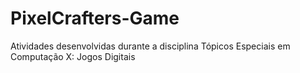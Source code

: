 # PixelCrafters-Game
Atividades desenvolvidas durante a disciplina Tópicos Especiais em Computação X: Jogos Digitais
